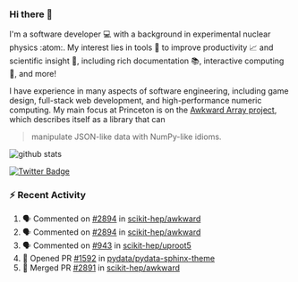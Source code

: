 ### Hi there 👋 

I'm a software developer 💻 with a background in experimental nuclear physics :atom:. My interest lies in tools :wrench: to improve productivity :chart_with_upwards_trend: and scientific insight :telescope:, including rich documentation 📚, interactive computing 🧮, and more! 

I have experience in many aspects of software engineering, including game design, full-stack web development, and high-performance numeric computing. My main focus at Princeton is on the [Awkward Array project](awkward-array.org/), which describes itself as a library that can 
> manipulate JSON-like data with NumPy-like idioms.

![github stats](https://github-readme-stats.vercel.app/api?username=agoose77&show_icons=true&hide_rank=true&hide_title=true&bg_color=30,e76445,904e95&text_color=efe3ec&icon_color=efe3ec)
<!--
**agoose77/agoose77** is a ✨ _special_ ✨ repository because its `README.md` (this file) appears on your GitHub profile.

Here are some ideas to get you started:

- 🔭 I’m currently working on ...
- 🌱 I’m currently learning ...
- 👯 I’m looking to collaborate on ...
- 🤔 I’m looking for help with ...
- 💬 Ask me about ...
- 📫 How to reach me: ...
- 😄 Pronouns: ...
- ⚡ Fun fact: ...
-->

[![Twitter Badge](https://img.shields.io/twitter/follow/agoose77?style=flat-square&logo=Twitter&logoColor=white&color=cornflowerblue)](https://twitter.com/agoose77)

### :zap: Recent Activity

<!--START_SECTION:activity-->
1. 🗣 Commented on [#2894](https://github.com/scikit-hep/awkward/issues/2894#issuecomment-1852839737) in [scikit-hep/awkward](https://github.com/scikit-hep/awkward)
2. 🗣 Commented on [#2894](https://github.com/scikit-hep/awkward/issues/2894#issuecomment-1852738512) in [scikit-hep/awkward](https://github.com/scikit-hep/awkward)
3. 🗣 Commented on [#943](https://github.com/scikit-hep/uproot5/pull/943#issuecomment-1852552374) in [scikit-hep/uproot5](https://github.com/scikit-hep/uproot5)
4. 💪 Opened PR [#1592](https://github.com/pydata/pydata-sphinx-theme/pull/1592) in [pydata/pydata-sphinx-theme](https://github.com/pydata/pydata-sphinx-theme)
5. 🎉 Merged PR [#2891](https://github.com/scikit-hep/awkward/pull/2891) in [scikit-hep/awkward](https://github.com/scikit-hep/awkward)
<!--END_SECTION:activity-->
